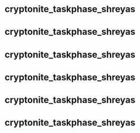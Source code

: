# cryptonite_taskphase_shreyas
# cryptonite_taskphase_shreyas
# cryptonite_taskphase_shreyas
# cryptonite_taskphase_shreyas
# cryptonite_taskphase_shreyas
# cryptonite_taskphase_shreyas
